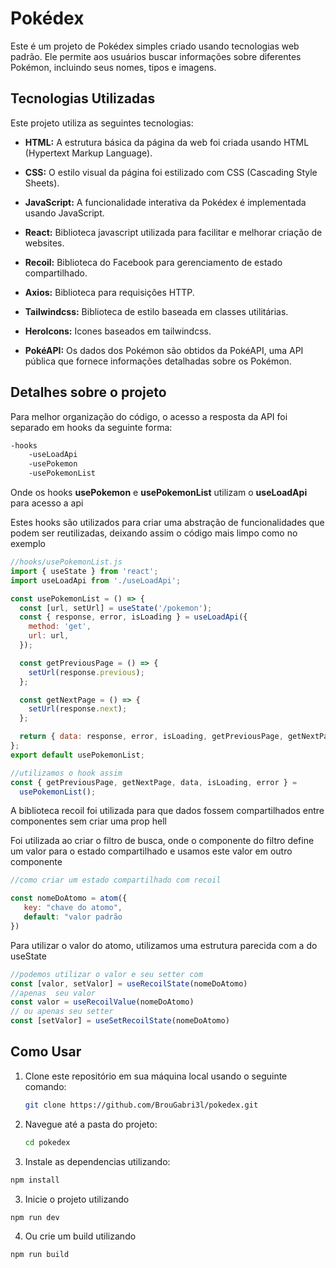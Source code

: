 # Pokédex

Este é um projeto de Pokédex simples criado usando tecnologias web padrão. Ele permite aos usuários buscar informações sobre diferentes Pokémon, incluindo seus nomes, tipos e imagens.

## Tecnologias Utilizadas

Este projeto utiliza as seguintes tecnologias:

- **HTML:** A estrutura básica da página da web foi criada usando HTML (Hypertext Markup Language).

- **CSS:** O estilo visual da página foi estilizado com CSS (Cascading Style Sheets).

- **JavaScript:** A funcionalidade interativa da Pokédex é implementada usando JavaScript.

- **React:** Biblioteca javascript utilizada para facilitar e melhorar criação de websites.

- **Recoil:** Biblioteca do Facebook para gerenciamento de estado compartilhado.

- **Axios:** Biblioteca para requisições HTTP.

- **Tailwindcss:** Biblioteca de estilo baseada em classes utilitárias.

- **HeroIcons:** Icones baseados em tailwindcss.

- **PokéAPI:** Os dados dos Pokémon são obtidos da PokéAPI, uma API pública que fornece informações detalhadas sobre os Pokémon.

## Detalhes sobre o projeto

Para melhor organização do código, o acesso a resposta da API foi separado em hooks da seguinte forma:

```bash
-hooks
    -useLoadApi
    -usePokemon
    -usePokemonList
```

Onde os hooks **usePokemon** e **usePokemonList** utilizam o **useLoadApi** para acesso a api

Estes hooks são utilizados para criar uma abstração de funcionalidades que podem ser reutilizadas, deixando assim o código mais limpo como no exemplo

```javascript
//hooks/usePokemonList.js
import { useState } from 'react';
import useLoadApi from './useLoadApi';

const usePokemonList = () => {
  const [url, setUrl] = useState('/pokemon');
  const { response, error, isLoading } = useLoadApi({
    method: 'get',
    url: url,
  });

  const getPreviousPage = () => {
    setUrl(response.previous);
  };

  const getNextPage = () => {
    setUrl(response.next);
  };

  return { data: response, error, isLoading, getPreviousPage, getNextPage };
};
export default usePokemonList;
```

```javascript
//utilizamos o hook assim
const { getPreviousPage, getNextPage, data, isLoading, error } =
  usePokemonList();
```

A biblioteca recoil foi utilizada para que dados fossem compartilhados entre componentes sem criar uma prop hell

Foi utilizada ao criar o filtro de busca, onde o componente do filtro define um valor para o estado compartilhado e usamos este valor em outro componente

```javascript
//como criar um estado compartilhado com recoil

const nomeDoAtomo = atom({
   key: "chave do atomo",
   default: "valor padrão
})
```
Para utilizar o valor do atomo, utilizamos uma estrutura parecida com a do useState

```javascript
//podemos utilizar o valor e seu setter com
const [valor, setValor] = useRecoilState(nomeDoAtomo)
//apenas  seu valor
const valor = useRecoilValue(nomeDoAtomo)
// ou apenas seu setter
const [setValor] = useSetRecoilState(nomeDoAtomo)
```

## Como Usar

1. Clone este repositório em sua máquina local usando o seguinte comando:

   ```bash
   git clone https://github.com/BrouGabri3l/pokedex.git
   ```

2. Navegue até a pasta do projeto:

   ```bash
   cd pokedex
   ```

3. Instale as dependencias utilizando:

```bash
npm install
```

3. Inicie o projeto utilizando

```bash
npm run dev
```

4. Ou crie um build utilizando

```bash
npm run build
```
